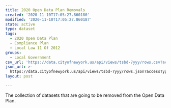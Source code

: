 ```yaml
---
title: 2020 Open Data Plan Removals
created: '2020-11-10T17:05:27.860180'
modified: '2020-11-10T17:05:27.860187'
state: active
type: dataset
tags:
  - 2020 Open Data Plan
  - Compliance Plan
  - Local Law 11 Of 2012
groups:
  - Local Government
csv_url: 'https://data.cityofnewyork.us/api/views/tsbd-7yyy/rows.csv?accessType=DOWNLOAD'
json_url: >-
  https://data.cityofnewyork.us/api/views/tsbd-7yyy/rows.json?accessType=DOWNLOAD
layout: post

---
```

The collection of datasets that are going to be removed from the Open Data Plan.
